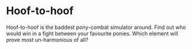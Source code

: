 # Hoof-to-hoof

Hoof-to-hoof is the baddest pony-combat simulator around. Find out who would win in a fight between your favourite ponies.
Which element will prove most un-harmonious of all?

